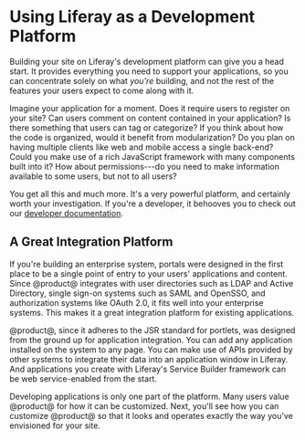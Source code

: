 # Using Liferay as a Development Platform [](id=using-liferay-as-a-dev-platform)

Building your site on Liferay's development platform can give you a head start.
It provides everything you need to support your applications, so you can
concentrate solely on what *you're* building, and not the rest of the features
your users expect to come along with it. 

Imagine your application for a moment. Does it require users to register on
your site? Can users comment on content contained in your application? Is there
something that users can tag or categorize? If you think about how the code is
organized, would it benefit from modularization? Do you plan on having multiple
clients like web and mobile access a single back-end? Could you make use of
a rich JavaScript framework with many components built into it? How about
permissions---do you need to make information available to some users, but not
to all users? 

You get all this and much more. It's a very powerful platform, and certainly
worth your investigation. If you're a developer, it behooves you to check out
our 
[developer documentation](/develop/tutorials/-/knowledge_base/7-1/introduction-to-liferay-development).

## A Great Integration Platform [](id=a-great-integration-platform)

If you're building an enterprise system, portals were designed in the first
place to be a single point of entry to your users' applications and content.
Since @product@ integrates with user directories such as LDAP and Active
Directory, single sign-on systems such as SAML and OpenSSO, and authorization
systems like OAuth 2.0, it fits well into your enterprise systems. This makes it
a great integration platform for existing applications. 

@product@, since it adheres to the JSR standard for portlets, was designed
from the ground up for application integration. You can add any application
installed on the system to any page. You can make use of APIs provided by other
systems to integrate their data into an application window in Liferay. And
applications you create with Liferay's Service Builder framework can be web
service-enabled from the start. 

Developing applications is only one part of the platform. Many users value
@product@ for how it can be customized. Next, you'll see how you can customize
@product@ so that it looks and operates exactly the way you've envisioned for
your site. 
